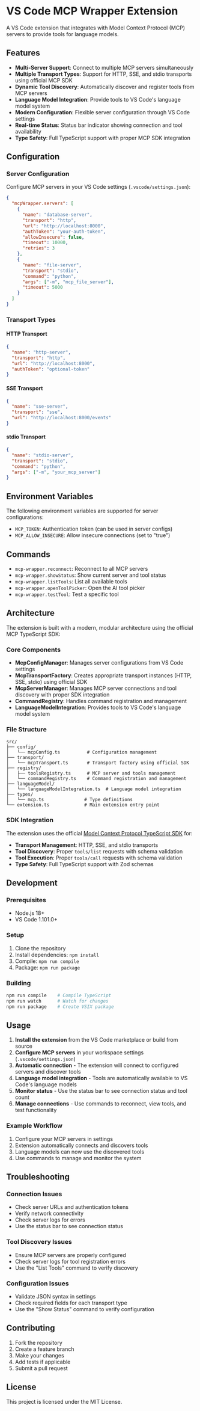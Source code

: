 # VS Code MCP Wrapper Extension

A VS Code extension that integrates with Model Context Protocol (MCP) servers to provide tools for language models.

## Features

- **Multi-Server Support**: Connect to multiple MCP servers simultaneously
- **Multiple Transport Types**: Support for HTTP, SSE, and stdio transports using official MCP SDK
- **Dynamic Tool Discovery**: Automatically discover and register tools from MCP servers
- **Language Model Integration**: Provide tools to VS Code's language model system
- **Modern Configuration**: Flexible server configuration through VS Code settings
- **Real-time Status**: Status bar indicator showing connection and tool availability
- **Type Safety**: Full TypeScript support with proper MCP SDK integration

## Configuration

### Server Configuration

Configure MCP servers in your VS Code settings (`.vscode/settings.json`):

```json
{
  "mcpWrapper.servers": [
    {
      "name": "database-server",
      "transport": "http",
      "url": "http://localhost:8000",
      "authToken": "your-auth-token",
      "allowInsecure": false,
      "timeout": 10000,
      "retries": 3
    },
    {
      "name": "file-server",
      "transport": "stdio",
      "command": "python",
      "args": ["-m", "mcp_file_server"],
      "timeout": 5000
    }
  ]
}
```

### Transport Types

#### HTTP Transport
```json
{
  "name": "http-server",
  "transport": "http",
  "url": "http://localhost:8000",
  "authToken": "optional-token"
}
```

#### SSE Transport
```json
{
  "name": "sse-server",
  "transport": "sse",
  "url": "http://localhost:8000/events"
}
```

#### stdio Transport
```json
{
  "name": "stdio-server",
  "transport": "stdio",
  "command": "python",
  "args": ["-m", "your_mcp_server"]
}
```

## Environment Variables

The following environment variables are supported for server configurations:

- `MCP_TOKEN`: Authentication token (can be used in server configs)
- `MCP_ALLOW_INSECURE`: Allow insecure connections (set to "true")

## Commands

- `mcp-wrapper.reconnect`: Reconnect to all MCP servers
- `mcp-wrapper.showStatus`: Show current server and tool status
- `mcp-wrapper.listTools`: List all available tools
- `mcp-wrapper.openToolPicker`: Open the AI tool picker
- `mcp-wrapper.testTool`: Test a specific tool

## Architecture

The extension is built with a modern, modular architecture using the official MCP TypeScript SDK:

### Core Components

- **McpConfigManager**: Manages server configurations from VS Code settings
- **McpTransportFactory**: Creates appropriate transport instances (HTTP, SSE, stdio) using official SDK
- **McpServerManager**: Manages MCP server connections and tool discovery with proper SDK integration
- **CommandRegistry**: Handles command registration and management
- **LanguageModelIntegration**: Provides tools to VS Code's language model system

### File Structure

```
src/
├── config/
│   └── mcpConfig.ts          # Configuration management
├── transport/
│   └── mcpTransport.ts       # Transport factory using official SDK
├── registry/
│   ├── toolsRegistry.ts      # MCP server and tools management
│   └── commandRegistry.ts    # Command registration and management
├── languageModel/
│   └── languageModelIntegration.ts  # Language model integration
├── types/
│   └── mcp.ts               # Type definitions
└── extension.ts             # Main extension entry point
```

### SDK Integration

The extension uses the official [Model Context Protocol TypeScript SDK](https://github.com/modelcontextprotocol/typescript-sdk) for:
- **Transport Management**: HTTP, SSE, and stdio transports
- **Tool Discovery**: Proper `tools/list` requests with schema validation
- **Tool Execution**: Proper `tools/call` requests with schema validation
- **Type Safety**: Full TypeScript support with Zod schemas

## Development

### Prerequisites

- Node.js 18+
- VS Code 1.101.0+

### Setup

1. Clone the repository
2. Install dependencies: `npm install`
3. Compile: `npm run compile`
4. Package: `npm run package`

### Building

```bash
npm run compile    # Compile TypeScript
npm run watch      # Watch for changes
npm run package    # Create VSIX package
```

## Usage

1. **Install the extension** from the VS Code marketplace or build from source
2. **Configure MCP servers** in your workspace settings (`.vscode/settings.json`)
3. **Automatic connection** - The extension will connect to configured servers and discover tools
4. **Language model integration** - Tools are automatically available to VS Code's language models
5. **Monitor status** - Use the status bar to see connection status and tool count
6. **Manage connections** - Use commands to reconnect, view tools, and test functionality

### Example Workflow

1. Configure your MCP servers in settings
2. Extension automatically connects and discovers tools
3. Language models can now use the discovered tools
4. Use commands to manage and monitor the system

## Troubleshooting

### Connection Issues

- Check server URLs and authentication tokens
- Verify network connectivity
- Check server logs for errors
- Use the status bar to see connection status

### Tool Discovery Issues

- Ensure MCP servers are properly configured
- Check server logs for tool registration errors
- Use the "List Tools" command to verify discovery

### Configuration Issues

- Validate JSON syntax in settings
- Check required fields for each transport type
- Use the "Show Status" command to verify configuration

## Contributing

1. Fork the repository
2. Create a feature branch
3. Make your changes
4. Add tests if applicable
5. Submit a pull request

## License

This project is licensed under the MIT License. 